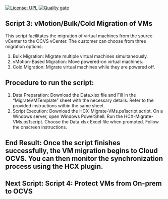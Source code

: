 [![License: UPL](https://img.shields.io/badge/license-UPL-green)](https://img.shields.io/badge/license-UPL-green) [![Quality gate](https://sonarcloud.io/api/project_badges/quality_gate?project=oracle-devrel_vmware-hcx-automation)](https://sonarcloud.io/dashboard?id=oracle-devrel_vmware-hcx-automation)

## Script 3: vMotion/Bulk/Cold Migration of VMs

This script facilitates the migration of virtual machines from the source vCenter to the OCVS vCenter. The customer can choose from three migration options: 
1. Bulk Migration: Migrate multiple virtual machines simultaneously. 
2. vMotion-Based Migration: Move powered-on virtual machines. 
3. Cold Migration: Migrate virtual machines while they are powered off.


## Procedure to run the script:
1.	Data Preparation:
Download the Data.xlsx file and Fill in the “MigrateVMTemplate” sheet with the necessary details. Refer to the provided instructions within the same sheet.
2.	Script Execution:
Download the HCX-Migrate-VMs.ps1script script.
On a Windows server, open Windows PowerShell.
Run the HCX-Migrate-VMs.ps1script.
Choose the Data.xlsx Excel file when prompted.
Follow the onscreen instructions.
## End Result: Once the script finishes successfully, the VM migration begins to Cloud OCVS. You can then monitor the synchronization process using the HCX plugin.
## Next Script: Script 4: Protect VMs from On-prem to OCVS 
